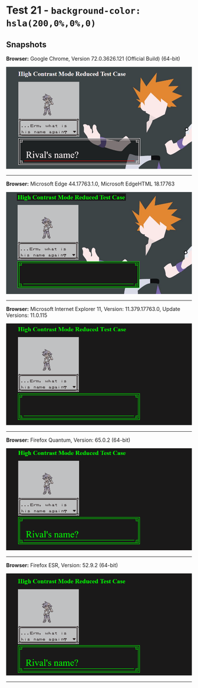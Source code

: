 # Test 21 - `background-color: hsla(200,0%,0%,0)`

## Snapshots
**Browser:** Google Chrome, Version 72.0.3626.121 (Official Build) (64-bit)

![Chrome Snapshot](/21-hsla(200%2C0%25%2C0%25%2C0)/snapshots/GoogleChrome.png)
___

**Browser:** Microsoft Edge 44.17763.1.0, Microsoft EdgeHTML 18.17763

![Edge Snapshot](/21-hsla(200%2C0%25%2C0%25%2C0)/snapshots/MicrosoftEdge_HCM.png)
___
**Browser:** Microsoft Internet Explorer 11, Version: 11.379.17763.0, Update Versions: 11.0.115

![Internet Explorer Snapshot](/21-hsla(200%2C0%25%2C0%25%2C0)/snapshots/InternetExplorer_HCM.png)
___
**Browser:** Firefox Quantum, Version: 65.0.2 (64-bit)

![Firefox Quantum Snapshot](/21-hsla(200%2C0%25%2C0%25%2C0)/snapshots/FirefoxQuantum_HCM.png)
___
**Browser:** Firefox ESR, Version: 52.9.2 (64-bit)

![Firefox ESR Snapshot](/21-hsla(200%2C0%25%2C0%25%2C0)/snapshots/FirefoxESR_HCM.png)
___
